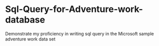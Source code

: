 # Sql-Query-for-Adventure-work-database
Demonstrate my proficiency in writing sql query in the Microsoft sample adventure work data set
